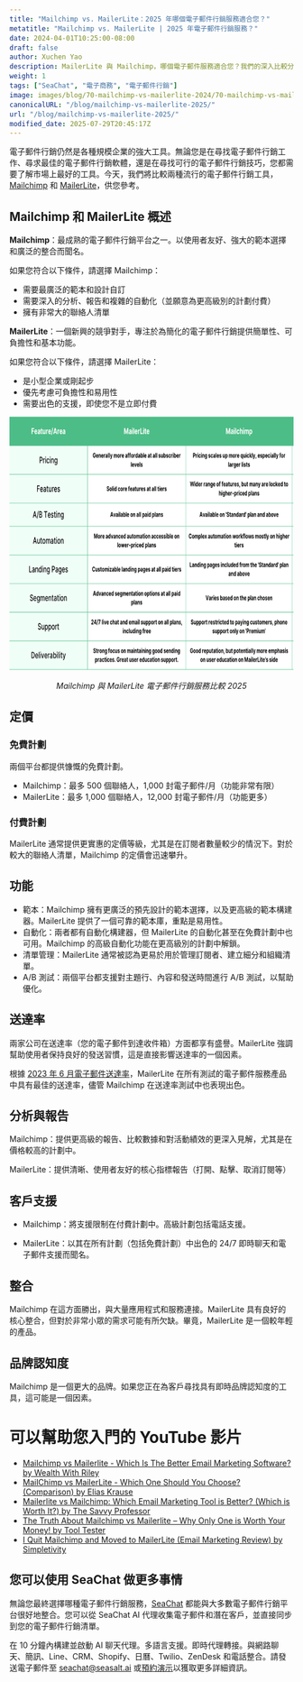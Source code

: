 ```yaml
---
title: "Mailchimp vs. MailerLite：2025 年哪個電子郵件行銷服務適合您？"
metatitle: "Mailchimp vs. MailerLite | 2025 年電子郵件行銷服務？"
date: 2024-04-01T10:25:00-08:00
draft: false
author: Xuchen Yao
description: MailerLite 與 Mailchimp，哪個電子郵件服務適合您？我們的深入比較分析了功能、定價等。
weight: 1
tags: ["SeaChat", "電子商務", "電子郵件行銷"]
image: images/blog/70-mailchimp-vs-mailerlite-2024/70-mailchimp-vs-mailerlite-2024.jpg
canonicalURL: "/blog/mailchimp-vs-mailerlite-2025/"
url: "/blog/mailchimp-vs-mailerlite-2025/"
modified_date: 2025-07-29T20:45:17Z
---
```


電子郵件行銷仍然是各種規模企業的強大工具。無論您是在尋找電子郵件行銷工作、尋求最佳的電子郵件行銷軟體，還是在尋找可行的電子郵件行銷技巧，您都需要了解市場上最好的工具。今天，我們將比較兩種流行的電子郵件行銷工具，[Mailchimp](https://mailchimp.com/) 和 [MailerLite](https://www.mailerlite.com/)，供您參考。


## Mailchimp 和 MailerLite 概述

**Mailchimp**：最成熟的電子郵件行銷平台之一。以使用者友好、強大的範本選擇和廣泛的整合而聞名。

如果您符合以下條件，請選擇 Mailchimp：

- 需要最廣泛的範本和設計自訂
- 需要深入的分析、報告和複雜的自動化（並願意為更高級別的計劃付費）
- 擁有非常大的聯絡人清單



**MailerLite**：一個新興的競爭對手，專注於為簡化的電子郵件行銷提供簡單性、可負擔性和基本功能。

如果您符合以下條件，請選擇 MailerLite：

- 是小型企業或剛起步
- 優先考慮可負擔性和易用性
- 需要出色的支援，即使您不是立即付費

<center>
<img height="450px" src="/images/blog/70-mailchimp-vs-mailerlite-2024/mailchimp-and-mailerlite-email-marketing-service-comparison-2024.png" alt="Mailchimp 與 MailerLite 電子郵件行銷服務比較 2025"/>

*Mailchimp 與 MailerLite 電子郵件行銷服務比較 2025*
</center>

## 定價

### 免費計劃

兩個平台都提供慷慨的免費計劃。

- Mailchimp：最多 500 個聯絡人，1,000 封電子郵件/月（功能非常有限）
- MailerLite：最多 1,000 個聯絡人，12,000 封電子郵件/月（功能更多）

### 付費計劃
MailerLite 通常提供更實惠的定價等級，尤其是在訂閱者數量較少的情況下。對於較大的聯絡人清單，Mailchimp 的定價會迅速攀升。

## 功能


- 範本：Mailchimp 擁有更廣泛的預先設計的範本選擇，以及更高級的範本構建器。MailerLite 提供了一個可靠的範本庫，重點是易用性。
- 自動化：兩者都有自動化構建器，但 MailerLite 的自動化甚至在免費計劃中也可用。Mailchimp 的高級自動化功能在更高級別的計劃中解鎖。
- 清單管理：MailerLite 通常被認為更易於用於管理訂閱者、建立細分和組織清單。
- A/B 測試：兩個平台都支援對主題行、內容和發送時間進行 A/B 測試，以幫助優化。


## 送達率

兩家公司在送達率（您的電子郵件到達收件箱）方面都享有盛譽。MailerLite 強調幫助使用者保持良好的發送習慣，這是直接影響送達率的一個因素。

根據 [2023 年 6 月電子郵件送達率](https://www.emailtooltester.com/en/blog/email-deliverability-june-2023/)，MailerLite 在所有測試的電子郵件服務產品中具有最佳的送達率，儘管 Mailchimp 在送達率測試中也表現出色。

## 分析與報告

Mailchimp：提供更高級的報告、比較數據和對活動績效的更深入見解，尤其是在價格較高的計劃中。

MailerLite：提供清晰、使用者友好的核心指標報告（打開、點擊、取消訂閱等）

## 客戶支援

- Mailchimp：將支援限制在付費計劃中。高級計劃包括電話支援。

- MailerLite：以其在所有計劃（包括免費計劃）中出色的 24/7 即時聊天和電子郵件支援而聞名。

## 整合
Mailchimp 在這方面勝出，與大量應用程式和服務連接。MailerLite 具有良好的核心整合，但對於非常小眾的需求可能有所欠缺。畢竟，MailerLite 是一個較年輕的產品。

## 品牌認知度
Mailchimp 是一個更大的品牌。如果您正在為客戶尋找具有即時品牌認知度的工具，這可能是一個因素。


# 可以幫助您入門的 YouTube 影片

- [Mailchimp vs Mailerlite - Which Is The Better Email Marketing Software? by Wealth With Riley](https://www.youtube.com/watch?v=lYaWNT4GqFM)
- [MailChimp vs MailerLite - Which One Should You Choose? (Comparison) by Elias Krause](https://www.youtube.com/watch?v=aKjYio1rJcA)
- [Mailerlite vs Mailchimp: Which Email Marketing Tool is Better? (Which is Worth It?) by The Savvy Professor](https://www.youtube.com/watch?v=4mmyr8pV9as)
- [The Truth About Mailchimp vs Mailerlite – Why Only One is Worth Your Money! by Tool Tester](https://www.youtube.com/watch?v=93jal7psCzE)
- [I Quit Mailchimp and Moved to MailerLite (Email Marketing Review) by Simpletivity](https://www.youtube.com/watch?v=75Bu2NmqE9o)

## 您可以使用 SeaChat 做更多事情

無論您最終選擇哪種電子郵件行銷服務，[SeaChat](https://chat.seasalt.ai/?utm_source=blog) 都能與大多數電子郵件行銷平台很好地整合。您可以從 SeaChat AI 代理收集電子郵件和潛在客戶，並直接同步到您的電子郵件行銷清單。

在 10 分鐘內構建並啟動 AI 聊天代理。多語言支援。即時代理轉接。與網路聊天、簡訊、Line、CRM、Shopify、日曆、Twilio、ZenDesk 和電話整合。請發送電子郵件至 [seachat@seasalt.ai](mailto:seameet@seasalt.ai) 或[預約演示](https://meetings.hubspot.com/seasalt-ai/seasalt-meeting)以獲取更多詳細資訊。